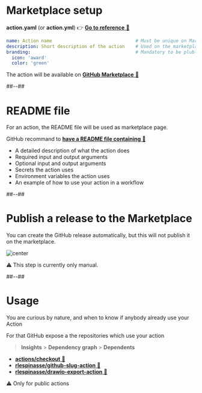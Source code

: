 <!-- .slide: class="with-code" -->

# Marketplace setup

**action.yaml** (or **action.yml**) 👉 [**Go to reference** 🔗](https://docs.github.com/en/actions/creating-actions/metadata-syntax-for-github-actions#branding)

```yaml
name: Action name                               # Must be unique on Marketplace
description: Short description of the action    # Used on the marketplace
branding:                                       # Mandatory to be plublish on the Marketplace
  icon: 'award'  
  color: 'green'
```

The action will be available on [**GitHub Marketplace** 🔗](https://github.com/marketplace?type=actions)

##--##

# README file

For an action, the README file will be used as marketplace page.

GitHub recommand to [**have a README file containing** 🔗](https://docs.github.com/en/actions/creating-actions/about-custom-actions#creating-a-readme-file-for-your-action)

- A detailed description of what the action does
- Required input and output arguments
- Optional input and output arguments
- Secrets the action uses
- Environment variables the action uses
- An example of how to use your action in a workflow
<!-- .element: class="list-fragment" -->

##--##

# Publish a release to the Marketplace

You can create the GitHub release automatically, but this will not publish it on the marketplace.

![center](./assets/images/lifecycle-marketplace.png)

⚠️ This step is currently only manual.
<!-- .element: class="credits" -->

##--##

# Usage

You are curious by nature, and when to know if anybody already use your Action

For that GitHub expose a the repositories which use your action

> **Insights** > **Dependency graph** > **Dependents**

- [**actions/checkout** 🔗](https://github.com/actions/checkout/network/dependents?package_id=UGFja2FnZS0yOTQwNzE5ODM0)
- [**rlespinasse/github-slug-action** 🔗](https://github.com/rlespinasse/github-slug-action/network/dependents)
- [**rlespinasse/drawio-export-action** 🔗](https://github.com/rlespinasse/drawio-export-action/network/dependents)

⚠️ Only for public actions
<!-- .element: class="credits" -->
